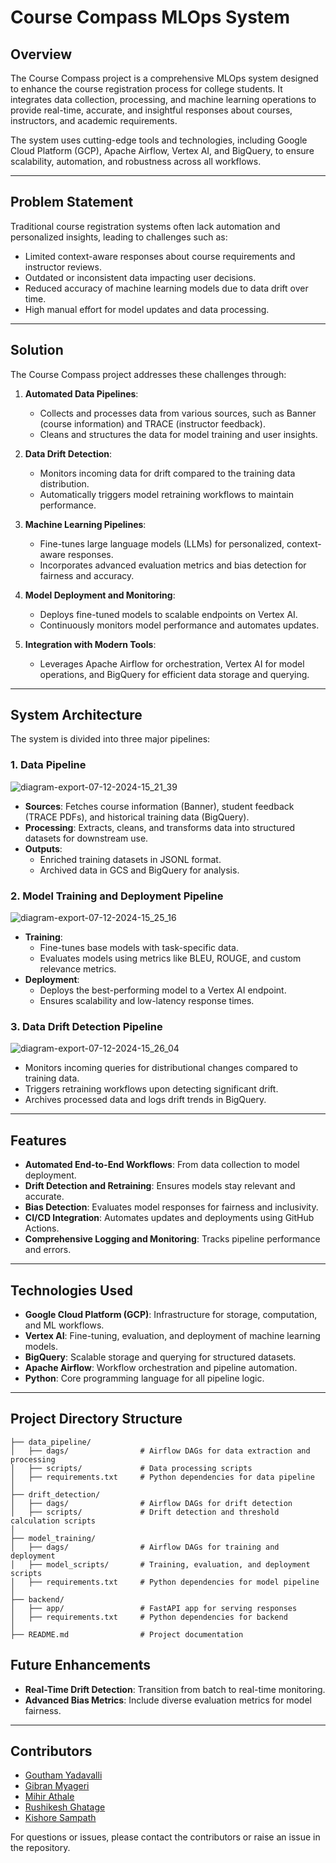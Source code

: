 
# **Course Compass MLOps System**

## **Overview**
The Course Compass project is a comprehensive MLOps system designed to enhance the course registration process for college students. It integrates data collection, processing, and machine learning operations to provide real-time, accurate, and insightful responses about courses, instructors, and academic requirements.

The system uses cutting-edge tools and technologies, including Google Cloud Platform (GCP), Apache Airflow, Vertex AI, and BigQuery, to ensure scalability, automation, and robustness across all workflows.

---

## **Problem Statement**
Traditional course registration systems often lack automation and personalized insights, leading to challenges such as:
- Limited context-aware responses about course requirements and instructor reviews.
- Outdated or inconsistent data impacting user decisions.
- Reduced accuracy of machine learning models due to data drift over time.
- High manual effort for model updates and data processing.

---

## **Solution**
The Course Compass project addresses these challenges through:
1. **Automated Data Pipelines**:
   - Collects and processes data from various sources, such as Banner (course information) and TRACE (instructor feedback).
   - Cleans and structures the data for model training and user insights.

2. **Data Drift Detection**:
   - Monitors incoming data for drift compared to the training data distribution.
   - Automatically triggers model retraining workflows to maintain performance.

3. **Machine Learning Pipelines**:
   - Fine-tunes large language models (LLMs) for personalized, context-aware responses.
   - Incorporates advanced evaluation metrics and bias detection for fairness and accuracy.

4. **Model Deployment and Monitoring**:
   - Deploys fine-tuned models to scalable endpoints on Vertex AI.
   - Continuously monitors model performance and automates updates.

5. **Integration with Modern Tools**:
   - Leverages Apache Airflow for orchestration, Vertex AI for model operations, and BigQuery for efficient data storage and querying.

---

## **System Architecture**
The system is divided into three major pipelines:

### 1. **Data Pipeline**

![diagram-export-07-12-2024-15_21_39](https://github.com/user-attachments/assets/866be8a0-4ec5-4b30-b02c-663b9093f567)

- **Sources**: Fetches course information (Banner), student feedback (TRACE PDFs), and historical training data (BigQuery).
- **Processing**: Extracts, cleans, and transforms data into structured datasets for downstream use.
- **Outputs**: 
  - Enriched training datasets in JSONL format.
  - Archived data in GCS and BigQuery for analysis.

### 2. **Model Training and Deployment Pipeline**

![diagram-export-07-12-2024-15_25_16](https://github.com/user-attachments/assets/f0a1f891-a486-485c-bc20-a7eb4cef5661)

- **Training**:
  - Fine-tunes base models with task-specific data.
  - Evaluates models using metrics like BLEU, ROUGE, and custom relevance metrics.
- **Deployment**:
  - Deploys the best-performing model to a Vertex AI endpoint.
  - Ensures scalability and low-latency response times.
 
### 3. **Data Drift Detection Pipeline**

![diagram-export-07-12-2024-15_26_04](https://github.com/user-attachments/assets/ad54d7c5-f44e-4ade-930b-a0d5ee890b54)

- Monitors incoming queries for distributional changes compared to training data.
- Triggers retraining workflows upon detecting significant drift.
- Archives processed data and logs drift trends in BigQuery.

---

## **Features**
- **Automated End-to-End Workflows**: From data collection to model deployment.
- **Drift Detection and Retraining**: Ensures models stay relevant and accurate.
- **Bias Detection**: Evaluates model responses for fairness and inclusivity.
- **CI/CD Integration**: Automates updates and deployments using GitHub Actions.
- **Comprehensive Logging and Monitoring**: Tracks pipeline performance and errors.

---

## **Technologies Used**
- **Google Cloud Platform (GCP)**: Infrastructure for storage, computation, and ML workflows.
- **Vertex AI**: Fine-tuning, evaluation, and deployment of machine learning models.
- **BigQuery**: Scalable storage and querying for structured datasets.
- **Apache Airflow**: Workflow orchestration and pipeline automation.
- **Python**: Core programming language for all pipeline logic.

---

## **Project Directory Structure**
```
├── data_pipeline/
│   ├── dags/                # Airflow DAGs for data extraction and processing
│   ├── scripts/             # Data processing scripts
│   ├── requirements.txt     # Python dependencies for data pipeline
│
├── drift_detection/
│   ├── dags/                # Airflow DAGs for drift detection
│   ├── scripts/             # Drift detection and threshold calculation scripts
│
├── model_training/
│   ├── dags/                # Airflow DAGs for training and deployment
│   ├── model_scripts/       # Training, evaluation, and deployment scripts
│   ├── requirements.txt     # Python dependencies for model pipeline
│
├── backend/
│   ├── app/                 # FastAPI app for serving responses
│   ├── requirements.txt     # Python dependencies for backend
│
├── README.md                # Project documentation
```


## **Future Enhancements**
- **Real-Time Drift Detection**: Transition from batch to real-time monitoring.
- **Advanced Bias Metrics**: Include diverse evaluation metrics for model fairness.

---

## **Contributors**
- [Goutham Yadavalli](mailto:yadavalli.s@northeastern.edu)
- [Gibran Myageri](mailto:myageri.g@northeastern.edu)
- [Mihir Athale](mailto:athale.m@northeastern.edu)
- [Rushikesh Ghatage](mailto:ghatage.r@northeastern.edu)
- [Kishore Sampath](mailto:kishore.sampath@neu.edu)

For questions or issues, please contact the contributors or raise an issue in the repository.
